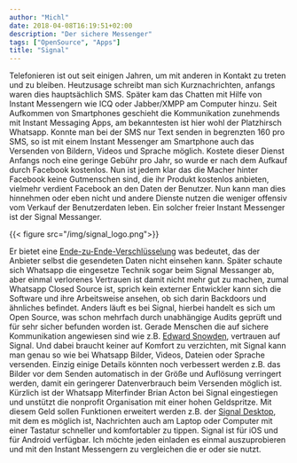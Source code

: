 ```yaml
---
author: "Michl"
date: 2018-04-08T16:19:51+02:00
description: "Der sichere Messenger"
tags: ["OpenSource", "Apps"]
title: "Signal"
---
```

Telefonieren ist out seit einigen Jahren, um mit anderen in Kontakt zu treten und zu bleiben. Heutzusage schreibt man sich Kurznachrichten, anfangs waren dies hauptsächlich SMS. Später kam das Chatten mit Hilfe von Instant Messengern wie ICQ oder Jabber/XMPP am Computer hinzu. Seit Aufkommen von Smartphones geschieht die Kommunikation zunehmends mit  Instant Messaging Apps, am bekanntesten ist hier wohl der Platzhirsch Whatsapp. Konnte man bei der SMS nur Text senden in begrenzten 160 pro SMS, so ist mit einem Instant Messenger am Smartphone auch das Versenden von Bildern, Videos und Sprache möglich. Kostete dieser Dienst Anfangs noch eine geringe Gebühr pro Jahr, so wurde er nach dem Aufkauf durch Facebook kostenlos. Nun ist jedem klar das die Macher hinter Facebook keine Gutmenschen sind, die ihr Produkt kostenlos anbieten, vielmehr verdient Facebook an den Daten der Benutzer. Nun kann man dies hinnehmen oder eben nicht und andere Dienste nutzen die weniger offensiv vom Verkauf der Benutzerdaten leben. Ein solcher freier Instant Messenger ist der Signal Messanger.

{{< figure src="/img/signal_logo.png">}}

Er bietet eine [Ende-zu-Ende-Verschlüsselung](https://de.wikipedia.org/wiki/Ende-zu-Ende-Verschl%C3%BCsselung)  was bedeutet, das der Anbieter selbst die gesendeten Daten nicht einsehen kann. Später schaute sich Whatsapp die eingesetze Technik sogar beim Signal Messanger ab, aber einmal verlorenes Vertrauen ist damit nicht mehr gut zu machen, zumal Whatsapp Closed Source ist, sprich kein externer Entwickler kann sich die Software und ihre Arbeitsweise ansehen, ob sich darin Backdoors und ähnliches befindet. Anders läuft es bei Signal, hierbei handelt es sich um Open Source, was schon mehrfach durch unabhängige Audits geprüft und für sehr sicher befunden worden ist. Gerade Menschen die auf sichere Kommunikation angewiesen sind wie z.B. [Edward Snowden](https://de.wikipedia.org/wiki/Edward_Snowden), vertrauen auf Signal.
Und dabei braucht keiner auf Komfort zu verzichten, mit Signal kann man genau so wie bei Whatsapp Bilder, Videos, Dateien oder Sprache versenden.
Einzig einige Details könnten noch verbessert werden z.B. das Bilder vor dem Senden automatisch in der Größe und Auflösung verringert werden, damit ein geringerer Datenverbrauch beim Versenden möglich ist. Kürzlich ist der Whatsapp Miterfinder Brian Acton bei Signal eingestiegen und unstützt die nonprofit Organisation mit einer hohen Geldspritze. Mit diesem Geld sollen Funktionen erweitert werden z.B. der [Signal Desktop](https://signal.org/download/), mit dem es möglich ist, Nachrichten auch am Laptop oder Computer mit einer Tastatur schneller und komfortabler zu tippen.
Signal ist für iOS und für Android verfügbar. Ich möchte jeden einladen es einmal auszuprobieren und mit den Instant Messengern zu vergleichen die er oder sie nutzt.
